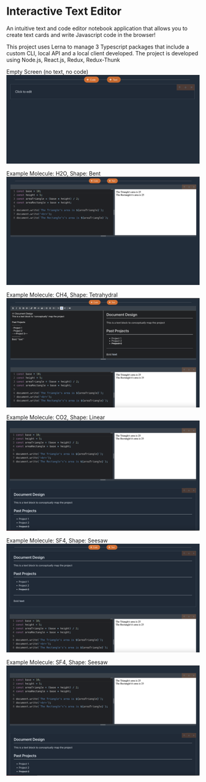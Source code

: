 # Interactive Text Editor
An intuitive text and code editor notebook application that allows you to create text cards and write Javascript code in the browser!

This project uses Lerna to manage 3 Typescript packages that include a custom CLI, local API and a local client developed. The project is developed using Node.js, 
React.js, Redux, Redux-Thunk

Empty Screen (no text, no code)
![](images/1.png)

Example Molecule: H2O, Shape: Bent
![](images/2.png)

Example Molecule: CH4, Shape: Tetrahydral
![](images/3.png)

Example Molecule: CO2, Shape: Linear
![](images/5.png)

Example Molecule: SF4, Shape: Seesaw
![](images/4.png)

Example Molecule: SF4, Shape: Seesaw
![](images/5.png)
